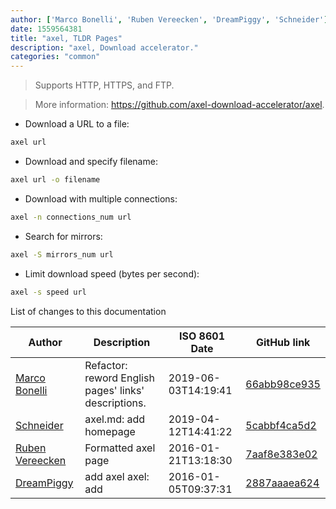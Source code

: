 ```yaml
---
author: ['Marco Bonelli', 'Ruben Vereecken', 'DreamPiggy', 'Schneider']
date: 1559564381
title: "axel, TLDR Pages"
description: "axel, Download accelerator."
categories: "common"
---
```

> Supports HTTP, HTTPS, and FTP.

> More information: <https://github.com/axel-download-accelerator/axel>.

- Download a URL to a file:

```bash
axel url
```

- Download and specify filename:

```bash
axel url -o filename
```

- Download with multiple connections:

```bash
axel -n connections_num url
```

- Search for mirrors:

```bash
axel -S mirrors_num url
```

- Limit download speed (bytes per second):

```bash
axel -s speed url
```
List of changes to this documentation


Author | Description | ISO 8601 Date | GitHub link
------|-----|-----|-----
[Marco Bonelli](mailto:marco@mebeim.net) | Refactor: reword English pages' links' descriptions. | 2019-06-03T14:19:41 | [66abb98ce935](https://github.com/tldr-pages/tldr/commit/66abb98ce935c0f4516bf30c4d6da72180d5a3ab)
[Schneider](mailto:lucas.schneider@sap.com) | axel.md: add homepage | 2019-04-12T14:41:22 | [5cabbf4ca5d2](https://github.com/tldr-pages/tldr/commit/5cabbf4ca5d2cf649637214821696fcfd80610de)
[Ruben Vereecken](mailto:rubenvereecken@gmail.com) | Formatted axel page | 2016-01-21T13:18:30 | [7aaf8e383e02](https://github.com/tldr-pages/tldr/commit/7aaf8e383e02d8e6aa7941c8f8df635d43004dc8)
[DreamPiggy](mailto:lizhuoli1126@126.com) | add axel axel: add | 2016-01-05T09:37:31 | [2887aaaea624](https://github.com/tldr-pages/tldr/commit/2887aaaea6249f26934735b65df607d03a36d6a3)

